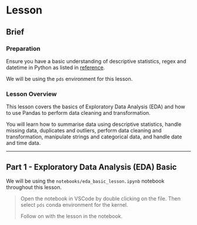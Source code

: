# Lesson

## Brief

### Preparation

Ensure you have a basic understanding of descriptive statistics, regex and datetime in Python as listed in [reference](./reference.md).

We will be using the `pds` environment for this lesson.

### Lesson Overview

This lesson covers the basics of Exploratory Data Analysis (EDA) and how to use Pandas to perform data cleaning and transformation.

You will learn how to summarise data using descriptive statistics, handle missing data, duplicates and outliers, perform data cleaning and transformation, manipulate strings and categorical data, and handle date and time data.

---

## Part 1 - Exploratory Data Analysis (EDA) Basic

We will be using the `notebooks/eda_basic_lesson.ipynb` notebook throughout this lesson.

> Open the notebook in VSCode by double clicking on the file. Then select `pds` conda environment for the kernel.
>
> Follow on with the lesson in the notebook.

